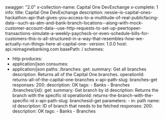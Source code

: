 swagger: "2.0"
x-collection-name: Capital One DevExchange
x-complete: 1
info:
  title: Capital One DevExchange
  description: nessie-is-capital-ones-hackathon-api-that-gives-you-access-to-a-multitude-of-real-publicfacing-data--such-as-atm-and-bank-branch-locations--along-with-mock-customer-account-data--use-http-requests-to-set-up-peertopeer-transactions-simulate-a-weekly-paycheck-or-even-schedule-bills-for-customers-this-is-all-structured-in-a-way-that-resembles-how-we-actually-run-things-here-at-capital-one-
  version: 1.0.0
host: api.reimaginebanking.com
basePath: /
schemes:
- http
produces:
- application/json
consumes:
- application/json
paths:
  /branches:
    get:
      summary: Get all branches
      description: Returns all of the Capital One branches.
      operationId: returns-all-of-the-capital-one-branches
      x-api-path-slug: branches-get
      responses:
        200:
          description: OK
      tags:
      - Banks
      - Branches
  /branches/{id}:
    get:
      summary: Get branch by id
      description: Returns the branch with the specific id
      operationId: returns-the-branch-with-the-specific-id
      x-api-path-slug: branchesid-get
      parameters:
      - in: path
        name: id
        description: ID of branch that needs to be fetched
      responses:
        200:
          description: OK
      tags:
      - Banks
      - Branches